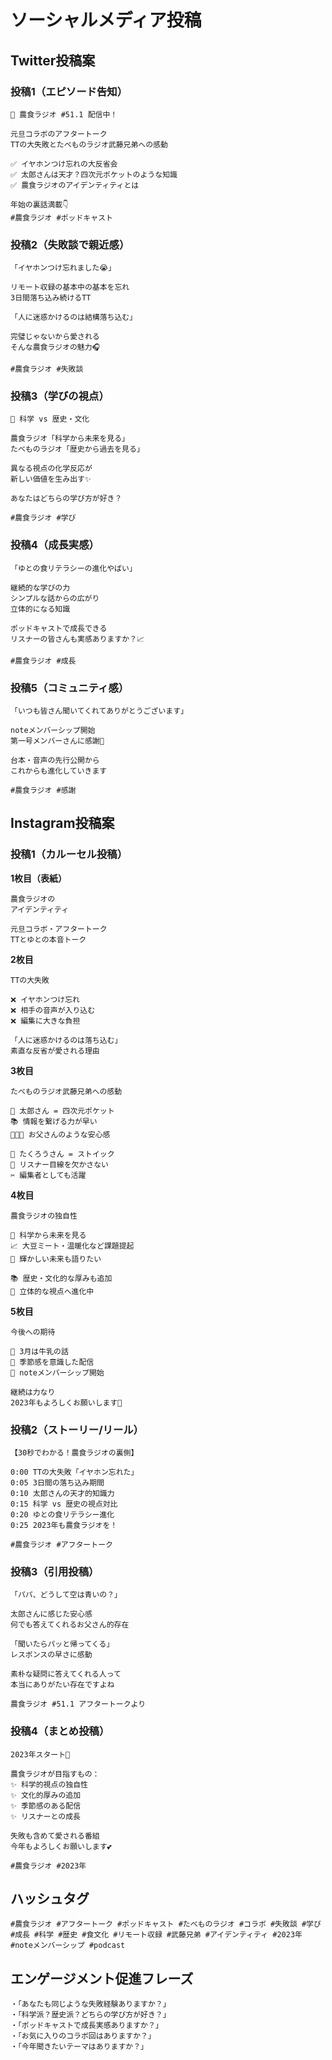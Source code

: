 # ソーシャルメディア投稿

## Twitter投稿案

### 投稿1（エピソード告知）
```
🎍 農食ラジオ #51.1 配信中！

元旦コラボのアフタートーク
TTの大失敗とたべものラジオ武藤兄弟への感動

✅ イヤホンつけ忘れの大反省会
✅ 太郎さんは天才？四次元ポケットのような知識
✅ 農食ラジオのアイデンティティとは

年始の裏話満載👇
#農食ラジオ #ポッドキャスト
```

### 投稿2（失敗談で親近感）
```
「イヤホンつけ忘れました😭」

リモート収録の基本中の基本を忘れ
3日間落ち込み続けるTT

「人に迷惑かけるのは結構落ち込む」

完璧じゃないから愛される
そんな農食ラジオの魅力🎧

#農食ラジオ #失敗談
```

### 投稿3（学びの視点）
```
🧠 科学 vs 歴史・文化

農食ラジオ「科学から未来を見る」
たべものラジオ「歴史から過去を見る」

異なる視点の化学反応が
新しい価値を生み出す✨

あなたはどちらの学び方が好き？

#農食ラジオ #学び
```

### 投稿4（成長実感）
```
「ゆとの食リテラシーの進化やばい」

継続的な学びの力
シンプルな話からの広がり
立体的になる知識

ポッドキャストで成長できる
リスナーの皆さんも実感ありますか？📈

#農食ラジオ #成長
```

### 投稿5（コミュニティ感）
```
「いつも皆さん聞いてくれてありがとうございます」

noteメンバーシップ開始
第一号メンバーさんに感謝🙏

台本・音声の先行公開から
これからも進化していきます

#農食ラジオ #感謝
```

## Instagram投稿案

### 投稿1（カルーセル投稿）

**1枚目（表紙）**
```
農食ラジオの
アイデンティティ

元旦コラボ・アフタートーク
TTとゆとの本音トーク
```

**2枚目**
```
TTの大失敗

❌ イヤホンつけ忘れ
❌ 相手の音声が入り込む
❌ 編集に大きな負担

「人に迷惑かけるのは落ち込む」
素直な反省が愛される理由
```

**3枚目**
```
たべものラジオ武藤兄弟への感動

🧠 太郎さん = 四次元ポケット
📚 情報を繋げる力が早い
👨‍👧‍👦 お父さんのような安心感

💪 たくろうさん = ストイック
🎯 リスナー目線を欠かさない
✂️ 編集者としても活躍
```

**4枚目**
```
農食ラジオの独自性

🔬 科学から未来を見る
📈 大豆ミート・温暖化など課題提起
🌟 輝かしい未来も語りたい

📚 歴史・文化的な厚みも追加
🎯 立体的な視点へ進化中
```

**5枚目**
```
今後への期待

🥛 3月は牛乳の話
🌸 季節感を意識した配信
📝 noteメンバーシップ開始

継続は力なり
2023年もよろしくお願いします🎍
```

### 投稿2（ストーリー/リール）
```
【30秒でわかる！農食ラジオの裏側】

0:00 TTの大失敗「イヤホン忘れた」
0:05 3日間の落ち込み期間
0:10 太郎さんの天才的知識力
0:15 科学 vs 歴史の視点対比
0:20 ゆとの食リテラシー進化
0:25 2023年も農食ラジオを！

#農食ラジオ #アフタートーク
```

### 投稿3（引用投稿）
```
「パパ、どうして空は青いの？」

太郎さんに感じた安心感
何でも答えてくれるお父さん的存在

「聞いたらパッと帰ってくる」
レスポンスの早さに感動

素朴な疑問に答えてくれる人って
本当にありがたい存在ですよね

農食ラジオ #51.1 アフタートークより
```

### 投稿4（まとめ投稿）
```
2023年スタート🎍

農食ラジオが目指すもの：
✨ 科学的視点の独自性
✨ 文化的厚みの追加
✨ 季節感のある配信
✨ リスナーとの成長

失敗も含めて愛される番組
今年もよろしくお願いします💕

#農食ラジオ #2023年
```

## ハッシュタグ
```
#農食ラジオ #アフタートーク #ポッドキャスト #たべものラジオ #コラボ #失敗談 #学び #成長 #科学 #歴史 #食文化 #リモート収録 #武藤兄弟 #アイデンティティ #2023年 #noteメンバーシップ #podcast
```

## エンゲージメント促進フレーズ
```
・「あなたも同じような失敗経験ありますか？」
・「科学派？歴史派？どちらの学び方が好き？」
・「ポッドキャストで成長実感ありますか？」
・「お気に入りのコラボ回はありますか？」
・「今年聞きたいテーマはありますか？」
```